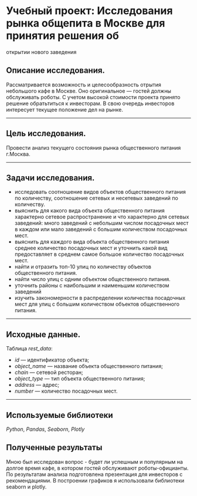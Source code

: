 # Учебный проект: Исследования рынка общепита в Москве для принятия решения об
открытии нового заведения


## Описание исследования.
Рассматривается возможность и целесообразность отрытия небольшого кафе в Москве. Оно оригинальное — гостей должны обслуживать роботы. С учетом высокой стоимости проекта принято решение обратьтиться к инвесторам. В свою очередь инвесторов интересует текущее положение дел на рынке.

_____    
## Цель исследования.
    
Провести анализ текущего состояния рынка общественного питания г.Москва.
 
_____
## Задачи исследования.


- исследовать соотношение видов объектов общественного питания по количеству, соотношение сетевых и несетевых заведений по количеству.
- выяснить для какого вида объекта общественного питания характерно сетевое распространение и что характерно для сетевых заведений: много заведений с небольшим числом посадочных мест в каждом или мало заведений с большим количеством посадочных мест.
- выяснить для каждого вида объекта общественного питания среднее количество посадочных мест и уточнить какой вид предоставляет в среднем самое большое количество посадочных мест.
- найти и отразить топ-10 улиц по количеству объектов общественного питания. 
- найти число улиц с одним объектом общественного питания.
- уточнить районы с наибольшим и наименьшим количеством заведений
- изучить закономерности в распределении количества посадочных мест для улиц с большим количеством объектов общественного питания.

_____
## Исходные данные.
    
Таблица *rest_data*:  

- *id* — идентификатор объекта;
- *object_name* — название объекта общественного питания;
- *chain* — сетевой ресторан;
- *object_type* — тип объекта общественного питания;
- *address* — адрес;
- *number* — количество посадочных мест.

_____

## Используемые библиотеки
*Python*, *Pandas*, *Seaborn*, *Plotly*

## Полученные результаты


Мною был исследован вопрос - будет ли успешным и популярным на долгое время кафе, в
котором гостей обслуживают роботы-официанты. По результатам анализа подготовлена
презентация для инвесторов с рекомендациями. В построении графиков я использовали
библиотеки seaborn и plotly. 
